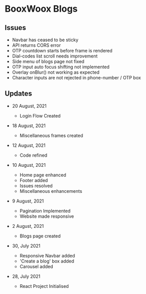 # BooxWoox Blogs

## Issues
- Navbar has ceased to be sticky
- API returns CORS error
- OTP countdown starts before frame is rendered
- Dial-codes list scroll needs improvement
- Side menu of blogs page not fixed
- OTP input auto focus shifting not implemented
- Overlay onBlur() not working as expected
- Character inputs are not rejected in phone-number / OTP box

## Updates
- 20 August, 2021
    - Login Flow Created

- 18 August, 2021
    - Miscellaneous frames created

- 12 August, 2021
    - Code refined

- 10 August, 2021
    - Home page enhanced
    - Footer added
    - Issues resolved
    - Miscellaneous enhancements

- 9 August, 2021
    - Pagination Implemented
    - Website made responsive

- 2 August, 2021
    - Blogs page created

- 30, July 2021
    - Responsive Navbar added
    - 'Create a blog' box added
    - Carousel added

- 28, July 2021
    - React Project Initialised
